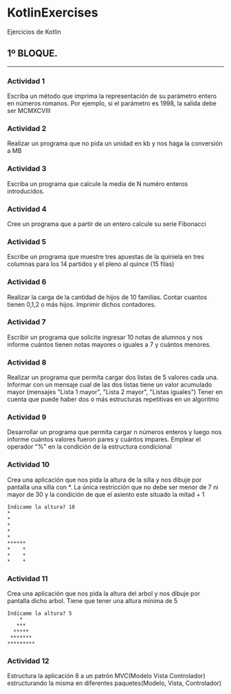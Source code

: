 # KotlinExercises
Ejercicios de Kotlin
## 1º BLOQUE.
---

### Actividad 1
Escriba un método que imprima la representación de su parámetro entero en números romanos. Por ejemplo, si el parámetro es 1998, la salida debe ser MCMXCVIII

### Actividad 2
Realizar un programa que no pida un unidad en kb y nos haga la conversión a MB

### Actividad 3
Escriba un programa que calcule la media de N numéro enteros introducidos.

### Actividad 4 
Cree un programa que a partir de un entero calcule su serie Fibonacci

### Actividad 5
Escribe un programa que muestre tres apuestas de la quiniela en tres columnas para los 14 partidos y el pleno al quince (15 filas)

### Actividad 6
Realizar la carga de la cantidad de hijos de 10 familias. Contar cuantos tienen 0,1,2 o más hijos. Imprimir dichos contadores.


### Actividad 7
Escribir un programa que solicite ingresar 10 notas de alumnos y nos informe cuántos tienen notas mayores o iguales a 7 y cuántos menores.

### Actividad 8
Realizar un programa que permita cargar dos listas de 5 valores cada una. Informar con un mensaje cual de las dos listas tiene un valor acumulado mayor (mensajes "Lista 1 mayor", "Lista 2 mayor", "Listas iguales")
Tener en cuenta que puede haber dos o más estructuras repetitivas en un algoritmo

### Actividad 9
Desarrollar un programa que permita cargar n números enteros y luego nos informe cuántos valores fueron pares y cuántos impares.
Emplear el operador "%" en la condición de la estructura condicional

### Actividad 10
Crea una aplicación que nos pida la altura de la silla y nos dibuje por pantalla una silla con *. La única restricción que no debe ser menor de 7 ni mayor de 30 y la condición de que el asiento este situado la mitad + 1
```
Indicame la altura? 10
*
*
*
*
*
******
*    *
*    *
*    *
```
### Actividad 11
Crea una aplicación que nos pida la altura del arbol y nos dibuje por pantalla dicho arbol. Tiene que tener una altura mínima de 5
```
Indícame la altura? 5
    *
   *** 
  *****
 *******
*********
```

### Actividad 12
Estructura la aplicación 8 a un patrón MVC(Modelo Vista Controlador) estructurando la misma en diferentes paquetes(Modelo, Vista, Controlador)
